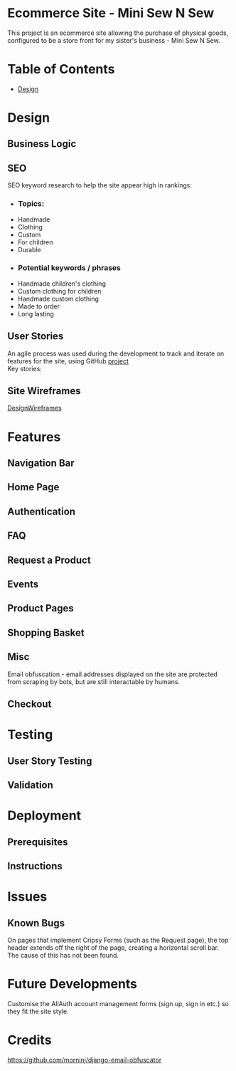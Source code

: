 # Ecommerce Site - Mini Sew N Sew
This project is an ecommerce site allowing the purchase of physical goods, configured to be a store front for my sister's business - Mini Sew N Sew.  

# Table of Contents
- [Design](#design)

# Design
## Business Logic
## SEO
SEO keyword research to help the site appear high in rankings:
- ### Topics:
- Handmade
- Clothing
- Custom
- For children
- Durable
- ### Potential keywords / phrases
- Handmade children's clothing
- Custom clothing for children
- Handmade custom clothing
- Made to order
- Long lasting
## User Stories
An agile process was used during the development to track and iterate on features for the site, using GitHub [project](https://github.com/users/SiJiL82/projects/1)  
Key stories:  

## Site Wireframes
[DesignWireframes](docs/design_wireframes.md)  

# Features
## Navigation Bar
## Home Page
## Authentication
## FAQ
## Request a Product
## Events
## Product Pages
## Shopping Basket

## Misc
Email obfuscation - email addresses displayed on the site are protected from scraping by bots, but are still interactable by humans.  
## Checkout

# Testing
## User Story Testing
## Validation

# Deployment
## Prerequisites
## Instructions

# Issues
## Known Bugs
On pages that implement Cripsy Forms (such as the Request page), the top header extends off the right of the page, creating a horizontal scroll bar.  
The cause of this has not been found.  
# Future Developments
Customise the AllAuth account management forms (sign up, sign in etc.) so they fit the site style. 
# Credits
https://github.com/morninj/django-email-obfuscator